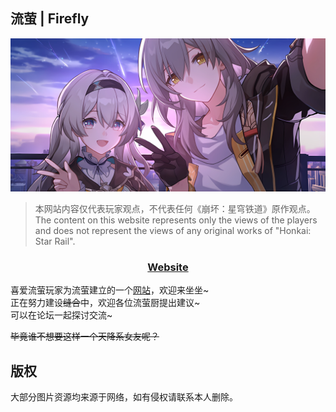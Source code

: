 ## 流萤 | Firefly
![img](./src/photo.jpg)
> 本网站内容仅代表玩家观点，不代表任何《崩坏：星穹铁道》原作观点。  
> The content on this website represents only the views of the players and does not represent the views of any original works of "Honkai: Star Rail".

<h3 align="center"> <a href="https://liuying.tcilay.love" target="_blank" rel="noreferrer"> Website </a></h3>

喜爱流萤玩家为流萤建立的一个[网站](https://liuying.tcilay.love)，欢迎来坐坐~  
正在努力建设~~缝合~~中，欢迎各位流萤厨提出建议~  
可以在论坛一起探讨交流~  
  
~~毕竟谁不想要这样一个天降系女友呢？~~


## 版权

大部分图片资源均来源于网络，如有侵权请联系本人删除。  
